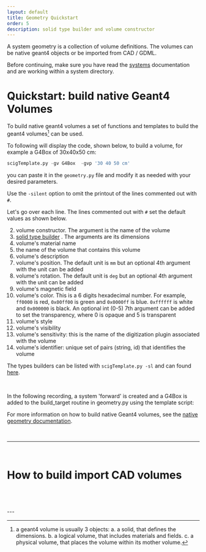 ```yaml
---
layout: default
title: Geometry Quickstart
order: 5
description: solid type builder and volume constructor
---
```


A system geometry is a collection of volume definitions. 
The volumes can be native geant4 objects or be imported from  CAD / GDML.

Before continuing, make sure you have read the [systems](../documentation/system) documentation and are working
within a system directory. 


# Quickstart: build native Geant4 Volumes

To build native geant4 volumes a set of functions and templates to build the geant4 volumes[^1] can be used.

To following will display the code, shown below, to build a volume, for example a G4Box of 30x40x50 cm:

```python
scigTemplate.py -gv G4Box  -gvp '30 40 50 cm'
```

<script src="https://gist.github.com/maureeungaro/abd7d5efbae00a61107e4b210eff1dd8.js"></script>

you can paste it in the `geometry.py` file and modify it as needed with your desired parameters.

Use the `-silent`  option to omit the printout of the lines commented out with `#`.

Let's go over each line. The lines commented out with `#` set the default values as shown below.


2. volume constructor. The argument is the name of the volume
3. [solid type builder](geometryDocs/solidTypes) . The arguments are its dimensions
4. volume's material name
5. the name of the volume that contains this volume
6. volume's description
7. volume's position. The default unit is `mm` but an optional 4th argument with the unit can be added
8. volume's rotation. The default unit is `deg` but an optional 4th argument with the unit can be added
9. volume's magnetic field
10. volume's color. This is a 6 digits hexadecimal number. For example, `ff0000` is red, 
    `0x00ff00` is green and `0x0000ff` is blue. `0xffffff` is white and `0x000000` is black. An optional int (0-5) 
    7th argument can be added to set the transparency, where 0 is opaque and 5 is transparent
11. volume's style
12. volume's visibility
13. volume's sensitivity: this is the name of the digitization plugin associated with the volume
14. volume's identifier: unique set of pairs (string, id) that identifies the volume

The types builders can be listed with `scigTemplate.py -sl` and can found [here](geometryDocs/solidTypes).

<br/>

In the following recording, a system 'forward' is created and a G4Box is added to the build_target routine in geometry.py 
using the template script:

<script async id="asciicast-sgKptHkpOxagaaQPkBsE7jkwB" src="https://asciinema.org/a/sgKptHkpOxagaaQPkBsE7jkwB.js" data-autoplay="true" data-loop="true"></script>


For more information on how to build native Geant4 volumes, see the [native geometry documentation](geometryDocs/native_geometry).

<br/>

---

<br/>

# How to build import CAD volumes




<br/>
<br/>
<br/>
---
<br/>

[^1]: a geant4 volume is usually 3 objects: a. a solid, that defines the dimensions.  b. a logical volume, that includes materials and fields. c. a physical volume, that places the volume within its mother volume.

